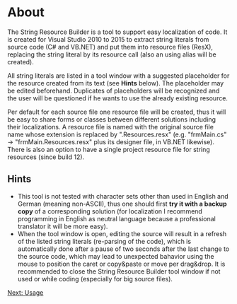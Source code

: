 # About
The String Resource Builder is a tool to support easy localization of code.  It is created for Visual Studio 2010 to 2015 to extract string literals from source code (C# and VB.NET) and put them into resource files (ResX), replacing the string literal by its resource call (also an using alias will be created).

All string literals are listed in a tool window with a suggested placeholder for the resource created from its text (see **Hints** below). The placeholder may be edited beforehand. Duplicates of placeholders will be recognized and the user will be questioned if he wants to use the already existing resource.

Per default for each source file one resource file will be created, thus it will be easy to share forms or classes between different solutions including their localizations. A resource file is named with the original source file name whose extension is replaced by ".Resources.resx" (e.g. "frmMain.cs" -> "frmMain.Resources.resx" plus its designer file, in VB.NET likewise).
There is also an option to have a single project resource file for string resources (since build 12).

## Hints
* This tool is not tested with character sets other than used in English and German (meaning non-ASCII), thus one should first **try it with a backup copy** of a corresponding solution (for localization I recommend programming in English as neutral language because a professional translator it will be more easy).
* When the tool window is open, editing the source will result in a refresh of the listed string literals (re-parsing of the code), which is automatically done after a pause of two seconds after the last change to the source code, which may lead to unexpected bahavior using the mouse to position the caret or copy&paste or move per drag&drop.  It is recommended to close the String Resource Builder tool window if not used or while coding (especially for big source files).

[Next: Usage](Usage)

